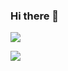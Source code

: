 ### Hi there 👋


![](https://komarev.com/ghpvc/?username=MK316&color=blueviolet)

![](https://komarev.com/ghpvc/?username=your-github-username&label=VISIT+COUNT)

<!--
**MK316/MK316** is a ✨ _special_ ✨ repository because its `README.md` (this file) appears on your GitHub profile.

Here are some ideas to get you started:

- 🔭 I’m currently working on ...
- 🌱 I’m currently learning ...
- 👯 I’m looking to collaborate on ...
- 🤔 I’m looking for help with ...
- 💬 Ask me about ...
- 📫 How to reach me: ...
- 😄 Pronouns: ...
- ⚡ Fun fact: ...
-->
